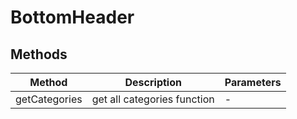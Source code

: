 # BottomHeader

## Methods

<!-- @vuese:BottomHeader:methods:start -->
|Method|Description|Parameters|
|---|---|---|
|getCategories|get all categories function|-|

<!-- @vuese:BottomHeader:methods:end -->


